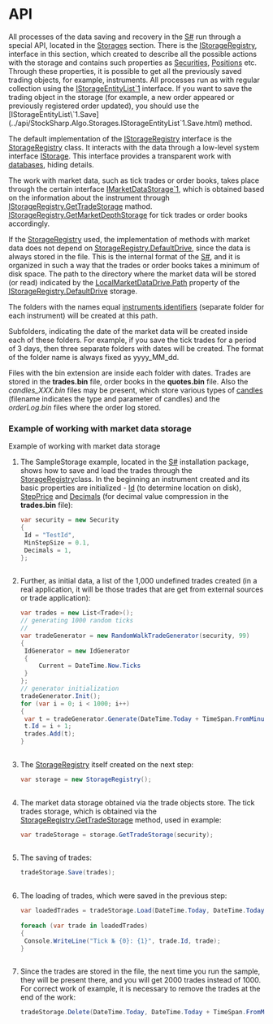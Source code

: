 # API

All processes of the data saving and recovery in the [S\#](StockSharpAbout.md) run through a special API, located in the [Storages](../api/StockSharp.Algo.Storages.html) section. There is the [IStorageRegistry](../api/StockSharp.Algo.Storages.IStorageRegistry.html), interface in this section, which created to describe all the possible actions with the storage and contains such properties as [Securities](../api/StockSharp.Algo.Storages.IEntityRegistry.Securities.html), [Positions](../api/StockSharp.Algo.Storages.IEntityRegistry.Positions.html) etc. Through these properties, it is possible to get all the previously saved trading objects, for example, instruments. All processes run as with regular collection using the [IStorageEntityList\`1](../api/StockSharp.Algo.Storages.IStorageEntityList`1.html) interface. If you want to save the trading object in the storage (for example, a new order appeared or previously registered order updated), you should use the [IStorageEntityList\`1.Save](../api/StockSharp.Algo.Storages.IStorageEntityList`1.Save.html) method.

The default implementation of the [IStorageRegistry](../api/StockSharp.Algo.Storages.IStorageRegistry.html) interface is the [StorageRegistry](../api/StockSharp.Algo.Storages.StorageRegistry.html) class. It interacts with the data through a low\-level system interface [IStorage](../api/Ecng.Serialization.IStorage.html). This interface provides a transparent work with [databases](StoragesDatabase.md), hiding details.

The work with market data, such as tick trades or order books, takes place through the certain interface [IMarketDataStorage\`1](../api/StockSharp.Algo.Storages.IMarketDataStorage`1.html), which is obtained based on the information about the instrument through [IStorageRegistry.GetTradeStorage](../api/StockSharp.Algo.Storages.IStorageRegistry.GetTradeStorage.html) mathod. [IStorageRegistry.GetMarketDepthStorage](../api/StockSharp.Algo.Storages.IStorageRegistry.GetMarketDepthStorage.html) for tick trades or order books accordingly.

If the [StorageRegistry](../api/StockSharp.Algo.Storages.StorageRegistry.html) used, the implementation of methods with market data does not depend on [StorageRegistry.DefaultDrive](../api/StockSharp.Algo.Storages.StorageRegistry.DefaultDrive.html), since the data is always stored in the file. This is the internal format of the [S\#](StockSharpAbout.md), and it is organized in such a way that the trades or order books takes a minimum of disk space. The path to the directory where the market data will be stored (or read) indicated by the [LocalMarketDataDrive.Path](../api/StockSharp.Algo.Storages.LocalMarketDataDrive.Path.html) property of the [IStorageRegistry.DefaultDrive](../api/StockSharp.Algo.Storages.IStorageRegistry.DefaultDrive.html) storage.

The folders with the names equal [instruments identifiers](SecurityId.md) (separate folder for each instrument) will be created at this path.

Subfolders, indicating the date of the market data will be created inside each of these folders. For example, if you save the tick trades for a period of 3 days, then three separate folders with dates will be created. The format of the folder name is always fixed as yyyy\_MM\_dd.

Files with the bin extension are inside each folder with dates. Trades are stored in the **trades.bin** file, order books in the **quotes.bin** file. Also the *candles\_XXX.bin* files may be present, which store various types of [candles](Candles.md) (filename indicates the type and parameter of candles) and the *orderLog.bin* files where the order log stored.

### Example of working with market data storage

Example of working with market data storage

1. The SampleStorage example, located in the [S\#](StockSharpAbout.md) installation package, shows how to save and load the trades through the [StorageRegistry](../api/StockSharp.Algo.Storages.StorageRegistry.html)class. In the beginning an instrument created and its basic properties are initialized \- [Id](../api/StockSharp.BusinessEntities.Security.Id.html) (to determine location on disk), [StepPrice](../api/StockSharp.BusinessEntities.Security.StepPrice.html) and [Decimals](../api/StockSharp.BusinessEntities.Security.Decimals.html) (for decimal value compression in the **trades.bin** file):

   ```cs
   var security = new Security
   {
   	Id = "TestId",
   	MinStepSize = 0.1,
   	Decimals = 1,
   };
   					
   ```
2. Further, as initial data, a list of the 1,000 undefined trades created (in a real application, it will be those trades that are get from external sources or trade application):

   ```cs
   var trades = new List<Trade>();
   // generating 1000 random ticks
   //
   var tradeGenerator = new RandomWalkTradeGenerator(security, 99)
   {
   	IdGenerator = new IdGenerator
   	{
   		Current = DateTime.Now.Ticks
   	}
   };
   // generator initialization
   tradeGenerator.Init();
   for (var i = 0; i < 1000; i++)
   {
   	var t = tradeGenerator.Generate(DateTime.Today + TimeSpan.FromMinutes(i));
   	t.Id = i + 1;
   	trades.Add(t);
   }
   					
   ```
3. The [StorageRegistry](../api/StockSharp.Algo.Storages.StorageRegistry.html) itself created on the next step:

   ```cs
   var storage = new StorageRegistry();
   					
   ```
4. The market data storage obtained via the trade objects store. The tick trades storage, which is obtained via the [StorageRegistry.GetTradeStorage](../api/StockSharp.Algo.Storages.StorageRegistry.GetTradeStorage.html) method, used in example:

   ```cs
   var tradeStorage = storage.GetTradeStorage(security);
   					
   ```
5. The saving of trades:

   ```cs
   tradeStorage.Save(trades);
   					
   ```
6. The loading of trades, which were saved in the previous step:

   ```cs
   var loadedTrades = tradeStorage.Load(DateTime.Today, DateTime.Today + TimeSpan.FromMinutes(1000));
    	  
   foreach (var trade in loadedTrades)
   {
   	Console.WriteLine("Tick № {0}: {1}", trade.Id, trade);
   }
   					
   ```
7. Since the trades are stored in the file, the next time you run the sample, they will be present there, and you will get 2000 trades instead of 1000. For correct work of example, it is necessary to remove the trades at the end of the work:

   ```cs
   tradeStorage.Delete(DateTime.Today, DateTime.Today + TimeSpan.FromMinutes(1000));
   					
   ```
